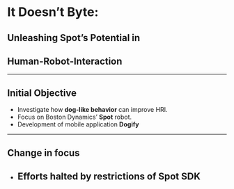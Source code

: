 # It Doesn’t Byte: 
## Unleashing Spot’s Potential in 
## Human-Robot-Interaction
---
## Initial Objective
- Investigate how **dog-like behavior** can improve HRI.
- Focus on Boston Dynamics’ **Spot** robot.
- Development of mobile application **Dogify**

---

## Change in focus
- Efforts halted by restrictions of **Spot SDK**
  - 